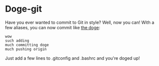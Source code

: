 # Doge-git

Have you ever wanted to commit to Git in style? Well, now you can! With a few aliases, you can now commit like [the doge](https://en.wikipedia.org/wiki/Doge_(meme)):

    wow
    such adding
    much committing doge
    much pushing origin

Just add a few lines to .gitconfig and .bashrc and you're doged up!
